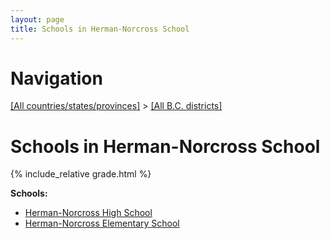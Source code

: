 ```yaml
---
layout: page
title: Schools in Herman-Norcross School
---
```

# Navigation

[[All countries/states/provinces]](../..) > [[All B.C. districts]](..)

# Schools in Herman-Norcross School

{% include_relative grade.html %}

**Schools:**

- [Herman-Norcross High School](Herman-Norcross_High_School.md)
- [Herman-Norcross Elementary School](Herman-Norcross_Elementary_School.md)
